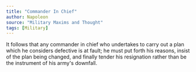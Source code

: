 ```yaml
---
title: "Commander In Chief"
author: Napoleon
source: "Military Maxims and Thought"
tags: [Military]
---
```


It follows that any commander in chief who undertakes to carry out a plan
which he considers defective is at fault; he must put forth his reasons,
insist of the plan being changed, and finally tender his resignation rather
than be the instrument of his army's downfall.
